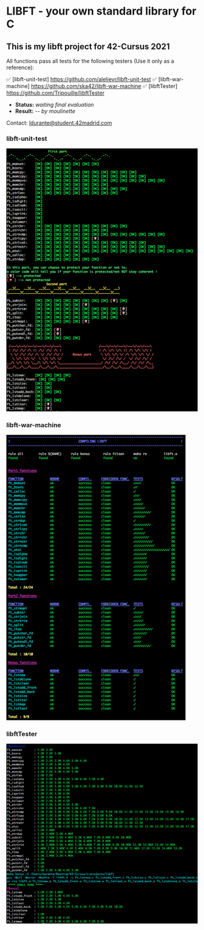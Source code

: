 # LIBFT - your own standard library for C #

## This is my libft project for 42-Cursus 2021 ##

All functions pass all tests for the following testers (Use it only as a reference):

✅ [libft-unit-test]   <https://github.com/alelievr/libft-unit-test>
✅ [libft-war-machine]     <https://github.com/ska42/libft-war-machine>
✅ [libftTester]       <https://github.com/Tripouille/libftTester>


- **Status:** *waiting final evaluation*
- **Result:** *-- by moulinette*

Contact: ldurante@student.42madrid.com

### libft-unit-test ###
![libft-unit-test](https://github.com/durantecode/42-Cursus/blob/master/c-projects/libft/test_screenshots/1-libft-unit-test.png)

### libft-war-machine ###
![libft-war-machine](https://github.com/durantecode/42-Cursus/blob/master/c-projects/libft/test_screenshots/2-libft-war-machine.png)

### libftTester ###
![libftTester](https://github.com/durantecode/42-Cursus/blob/master/c-projects/libft/test_screenshots/3-libftTester.png)
